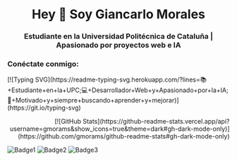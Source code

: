 <h1 align="center">Hey 👋 Soy Giancarlo Morales</h1>

<h3 align="center">Estudiante en la Universidad Politécnica de Cataluña | Apasionado por proyectos web e IA</h3>

<h3 align="left">Conéctate conmigo:</h3>
<p align="left">
  <!-- Agrega aquí tus enlaces a redes sociales -->
</p>

<p align="left">
  [![Typing SVG](https://readme-typing-svg.herokuapp.com/?lines=📚+Estudiante+en+la+UPC;💻+Desarrollador+Web+y+Apasionado+por+la+IA;🚀+Motivado+y+siempre+buscando+aprender+y+mejorar)](https://git.io/typing-svg)
</p>

<p align="right">
  [![GitHub Stats](https://github-readme-stats.vercel.app/api?username=gmorams&show_icons=true&theme=dark#gh-dark-mode-only)](https://github.com/gmorams/github-readme-stats#gh-dark-mode-only)

</p>

![Badge1](https://img.shields.io/badge/Estado-Estudiante-blueviolet)
![Badge2](https://img.shields.io/badge/Proyectos-Web%20%7C%20IA-brightgreen)
![Badge3](https://img.shields.io/badge/Motivación-100%25-yellow)
